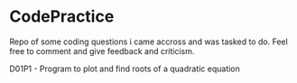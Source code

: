 # CodePractice
Repo of some coding questions i came accross and was tasked to do.
Feel free to comment and give feedback and criticism.
 
 
 D01P1 - Program to plot and find roots of a quadratic equation